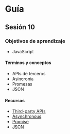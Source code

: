 # Guía
## Sesión 10
### Objetivos de aprendizaje
- JavaScript
#### Términos y conceptos
- APIs de terceros
- Asincronía
- Promesas
- JSON
#### Recursos
- [Third-party APIs](https://developer.mozilla.org/en-US/docs/Learn/JavaScript/Client-side_web_APIs/Third_party_APIs)
- [Asynchronous](https://developer.mozilla.org/en-US/docs/Learn/JavaScript/Asynchronous/Introducing)
- [Promise](https://developer.mozilla.org/en-US/docs/Web/JavaScript/Reference/Global_Objects/Promise)
- [JSON](https://www.json.org/)
